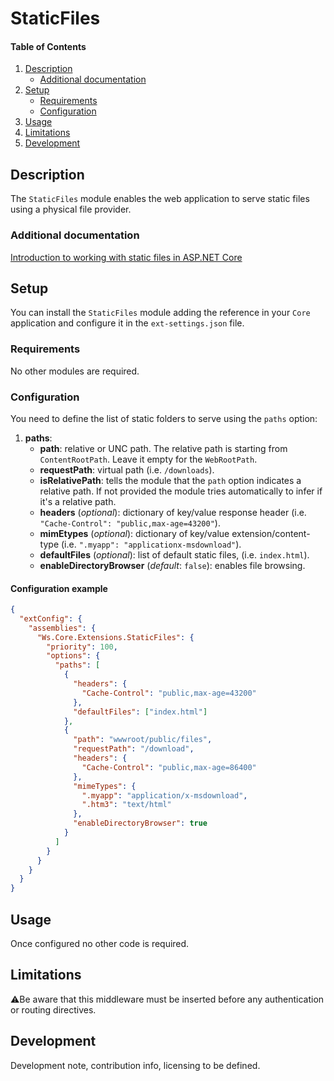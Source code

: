﻿# StaticFiles

#### Table of Contents

1. [Description](#description)
   - [Additional documentation](#description-additional-docs)
1. [Setup](#setup)
   - [Requirements](#setup-requirements)
   - [Configuration](#setup-configuration)
1. [Usage](#usage)
1. [Limitations](#limitations)
1. [Development](#development)

## <a id="description"></a>Description

The `StaticFiles` module enables the web application to serve static files using a physical file provider.

### <a id="description-additional-docs"></a>Additional documentation

[Introduction to working with static files in ASP.NET Core](https://docs.microsoft.com/en-us/aspnet/core/fundamentals/static-files)

## <a id="setup"></a>Setup

You can install the `StaticFiles` module adding the reference in your `Core` application and configure it in the `ext-settings.json` file.

### <a id="setup-requirements"></a>Requirements

No other modules are required.

### <a id="setup-configuration"></a>Configuration

You need to define the list of static folders to serve using the `paths` option:

1. **paths**:
   - **path**: relative or UNC path. The relative path is starting from `ContentRootPath`. Leave it empty for the `WebRootPath`.
   - **requestPath**: virtual path (i.e. `/downloads`).
   - **isRelativePath**: tells the module that the `path` option indicates a relative path. If not provided the module tries automatically to infer if it's a relative path.
   - **headers** (_optional_): dictionary of key/value response header (i.e. `"Cache-Control": "public,max-age=43200"`).
   - **mimEtypes** (_optional_): dictionary of key/value extension/content-type (i.e. `".myapp": "applicationx-msdownload"`).
   - **defaultFiles** (_optional_): list of default static files, (i.e. `index.html`).
   - **enableDirectoryBrowser** (_default_: `false`): enables file browsing.

#### Configuration example

```json
{
  "extConfig": {
    "assemblies": {
      "Ws.Core.Extensions.StaticFiles": {
        "priority": 100,
        "options": {
          "paths": [
            {
              "headers": {
                "Cache-Control": "public,max-age=43200"
              },
              "defaultFiles": ["index.html"]
            },
            {
              "path": "wwwroot/public/files",
              "requestPath": "/download",
              "headers": {
                "Cache-Control": "public,max-age=86400"
              },
              "mimeTypes": {
                ".myapp": "application/x-msdownload",
                ".htm3": "text/html"
              },
              "enableDirectoryBrowser": true
            }
          ]
        }
      }
    }
  }
}
```

## <a id="usage"></a>Usage

Once configured no other code is required.

## <a id="limitations"></a>Limitations

⚠️Be aware that this middleware must be inserted before any authentication or routing directives.

## <a id="development"></a>Development

Development note, contribution info, licensing to be defined.
